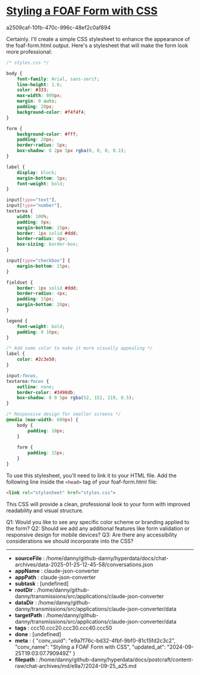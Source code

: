 # [Styling a FOAF Form with CSS](https://claude.ai/chat/e9a7f76c-bd32-4fbf-9bf0-81c15fd2c3c2)

a2509caf-10fb-470c-996c-48ef2c0af894

 Certainly. I'll create a simple CSS stylesheet to enhance the appearance of the foaf-form.html output. Here's a stylesheet that will make the form look more professional:

```css
/* styles.css */

body {
    font-family: Arial, sans-serif;
    line-height: 1.6;
    color: #333;
    max-width: 800px;
    margin: 0 auto;
    padding: 20px;
    background-color: #f4f4f4;
}

form {
    background-color: #fff;
    padding: 20px;
    border-radius: 5px;
    box-shadow: 0 2px 5px rgba(0, 0, 0, 0.1);
}

label {
    display: block;
    margin-bottom: 5px;
    font-weight: bold;
}

input[type="text"],
input[type="number"],
textarea {
    width: 100%;
    padding: 8px;
    margin-bottom: 15px;
    border: 1px solid #ddd;
    border-radius: 4px;
    box-sizing: border-box;
}

input[type="checkbox"] {
    margin-bottom: 15px;
}

fieldset {
    border: 1px solid #ddd;
    border-radius: 4px;
    padding: 15px;
    margin-bottom: 20px;
}

legend {
    font-weight: bold;
    padding: 0 10px;
}

/* Add some color to make it more visually appealing */
label {
    color: #2c3e50;
}

input:focus,
textarea:focus {
    outline: none;
    border-color: #3498db;
    box-shadow: 0 0 5px rgba(52, 152, 219, 0.5);
}

/* Responsive design for smaller screens */
@media (max-width: 600px) {
    body {
        padding: 10px;
    }
    
    form {
        padding: 15px;
    }
}
```

To use this stylesheet, you'll need to link it to your HTML file. Add the following line inside the `<head>` tag of your foaf-form.html file:

```html
<link rel="stylesheet" href="styles.css">
```

This CSS will provide a clean, professional look to your form with improved readability and visual structure.

Q1: Would you like to see any specific color scheme or branding applied to the form?
Q2: Should we add any additional features like form validation or responsive design for mobile devices?
Q3: Are there any accessibility considerations we should incorporate into the CSS?

---

* **sourceFile** : /home/danny/github-danny/hyperdata/docs/chat-archives/data-2025-01-25-12-45-58/conversations.json
* **appName** : claude-json-converter
* **appPath** : claude-json-converter
* **subtask** : [undefined]
* **rootDir** : /home/danny/github-danny/transmissions/src/applications/claude-json-converter
* **dataDir** : /home/danny/github-danny/transmissions/src/applications/claude-json-converter/data
* **targetPath** : /home/danny/github-danny/transmissions/src/applications/claude-json-converter/data
* **tags** : ccc10.ccc20.ccc30.ccc40.ccc50
* **done** : [undefined]
* **meta** : {
  "conv_uuid": "e9a7f76c-bd32-4fbf-9bf0-81c15fd2c3c2",
  "conv_name": "Styling a FOAF Form with CSS",
  "updated_at": "2024-09-25T19:03:07.790949Z"
}
* **filepath** : /home/danny/github-danny/hyperdata/docs/postcraft/content-raw/chat-archives/md/e9a7/2024-09-25_a25.md